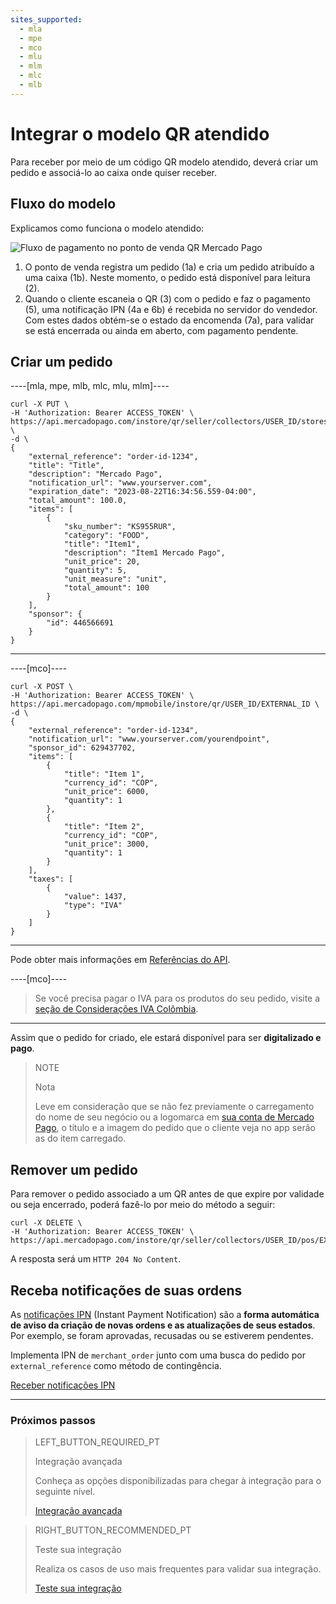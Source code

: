 ```yaml
---
sites_supported:
  - mla
  - mpe
  - mco
  - mlu
  - mlm
  - mlc
  - mlb
---
```


#  Integrar o modelo QR atendido

Para receber por meio de um código QR modelo atendido, deverá criar um pedido e associá-lo ao caixa onde quiser receber. 

## Fluxo do modelo

Explicamos como funciona o modelo atendido:

![Fluxo de pagamento no ponto de venda QR Mercado Pago](/images/mobile/qr-user-flow.pt.png)

<span></span>

1. O ponto de venda registra um pedido (1a) e cria um pedido atribuído a uma caixa (1b). Neste momento, o pedido está disponível para leitura (2).
2. Quando o cliente escaneia o QR (3) com o pedido e faz o pagamento (5), uma notificação IPN (4a e 6b) é recebida no servidor do vendedor. Com estes dados obtém-se o estado da encomenda (7a), para validar se está encerrada ou ainda em aberto, com pagamento pendente.

## Criar um pedido

----[mla, mpe, mlb, mlc, mlu, mlm]----
```curl
curl -X PUT \
-H 'Authorization: Bearer ACCESS_TOKEN' \
https://api.mercadopago.com/instore/qr/seller/collectors/USER_ID/stores/EXTERNAL_STORE_ID/pos/EXTERNAL_POS_ID/orders \
-d \
{
    "external_reference": "order-id-1234",
    "title": "Title",
    "description": "Mercado Pago",
    "notification_url": "www.yourserver.com",
    "expiration_date": "2023-08-22T16:34:56.559-04:00",
    "total_amount": 100.0,
    "items": [
        {
            "sku_number": "KS955RUR",
            "category": "FOOD",
            "title": "Item1",
            "description": "Item1 Mercado Pago",
            "unit_price": 20,
            "quantity": 5,
            "unit_measure": "unit",
            "total_amount": 100
        }
    ],
    "sponsor": {
        "id": 446566691
    }
}
```
------------

----[mco]----
```curl
curl -X POST \
-H 'Authorization: Bearer ACCESS_TOKEN' \
https://api.mercadopago.com/mpmobile/instore/qr/USER_ID/EXTERNAL_ID \
-d \
{
    "external_reference": "order-id-1234",
    "notification_url": "www.yourserver.com/yourendpoint",
    "sponsor_id": 629437702,
    "items": [
        {
            "title": "Item 1",
            "currency_id": "COP",
            "unit_price": 6000,
            "quantity": 1
        },
        {
            "title": "Item 2",
            "currency_id": "COP",
            "unit_price": 3000,
            "quantity": 1
        }
    ],
    "taxes": [
        {
            "value": 1437,
            "type": "IVA"
        }
    ]
}
```
------------

Pode obter mais informações em [Referências do API](https://www.mercadopago[FAKER][URL][DOMAIN]/developers/pt/reference/instore_orders_v2/_instore_qr_seller_collectors_user_id_stores_external_store_id_pos_external_pos_id_orders/put).

----[mco]----
> Se você precisa pagar o IVA para os produtos do seu pedido, visite a [seção de Considerações IVA Colômbia](https://www.mercadopago[FAKER][URL][DOMAIN]/developers/pt/guides/resources/localization/iva-colombia).
------------

Assim que o pedido for criado, ele estará disponível para ser **digitalizado e pago**.

> NOTE
>
> Nota
>
> Leve em consideração que se não fez previamente o carregamento do nome de seu negócio ou a logomarca em [sua conta de Mercado Pago](https://www.mercadopago.com.br/settings/account), o título e a imagem do pedido que o cliente veja no app serão as do item carregado. 

## Remover um pedido

Para remover o pedido associado a um QR antes de que expire por validade ou seja encerrado, poderá fazê-lo por meio do método a seguir: 

```curl
curl -X DELETE \
-H 'Authorization: Bearer ACCESS_TOKEN' \
https://api.mercadopago.com/instore/qr/seller/collectors/USER_ID/pos/EXTERNAL_POS_ID/orders
```
A resposta será um `HTTP 204 No Content`.

## Receba notificações de suas ordens 

As [notificações IPN](https://www.mercadopago[FAKER][URL][DOMAIN]/developers/pt/guides/notifications/ipn) (Instant Payment Notification) são a **forma automática de aviso da criação de novas ordens e as atualizações de seus estados**. Por exemplo, se foram aprovadas, recusadas ou se estiverem pendentes. 

Implementa IPN de `merchant_order` junto com uma busca do pedido por `external_reference` como método de contingência.

[Receber notificações IPN](https://www.mercadopago[FAKER][URL][DOMAIN]/developers/pt/guides/notifications/ipn)

---
### Próximos passos


> LEFT_BUTTON_REQUIRED_PT
>
> Integração avançada
>
> Conheça as opções disponibilizadas para chegar à integração para o seguinte nível.
>
> [Integração avançada](https://www.mercadopago[FAKER][URL][DOMAIN]/developers/pt/guides/in-person-payments/qr-code/advanced-integration)


> RIGHT_BUTTON_RECOMMENDED_PT
>
> Teste sua integração
>
> Realiza os casos de uso mais frequentes para validar sua integração.
>
> [Teste sua integração](https://www.mercadopago[FAKER][URL][DOMAIN]/developers/pt/guides/in-person-payments/qr-code/integration-test)
